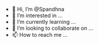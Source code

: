 - 👋 Hi, I’m @Spandhna
- 👀 I’m interested in ...
- 🌱 I’m currently learning ...
- 💞️ I’m looking to collaborate on ...
- 📫 How to reach me ...

<!---
Spandhna/Spandhna is a ✨ special ✨ repository because its `README.md` (this file) appears on your GitHub profile.
You can click the Preview link to take a look at your changes.
--->
